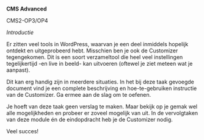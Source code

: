 **CMS Advanced**

CMS2-OP3/OP4

*Introductie*

Er zitten veel tools in WordPress, waarvan je een deel inmiddels hopelijk ontdekt en uitgeprobeerd hebt. Misschien ben je ook de Customizer tegengekomen. Dit is een soort verzameltool die heel veel instellingen tegelijkertijd -en live in beeld- kan uitvoeren (oftewel je ziet meteen wat je aanpast).

Dit kan erg handig zijn in meerdere situaties. In het bij deze taak gevoegde document vind je een complete beschrijving en hoe-te-gebruiken instructie van de Customizer. Ga ermee aan de slag om te oefenen.

Je hoeft van deze taak geen verslag te maken. Maar bekijk op je gemak wel alle mogelijkheden en probeer er zoveel mogelijk van uit. In de vervolgtaken van deze module én de eindopdracht heb je de Customizer nodig.

Veel succes!